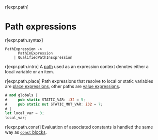 r[expr.path]
# Path expressions

r[expr.path.syntax]
```grammar,expressions
PathExpression ->
      PathInExpression
    | QualifiedPathInExpression
```

r[expr.path.intro]
A [path] used as an expression context denotes either a local variable or an item.

r[expr.path.place]
Path expressions that resolve to local or static variables are [place expressions], other paths are [value expressions].

```rust
# mod globals {
#     pub static STATIC_VAR: i32 = 5;
#     pub static mut STATIC_MUT_VAR: i32 = 7;
# }
let local_var = 3;
local_var;
```

r[expr.path.const]
Evaluation of associated constants is handled the same way as [`const` blocks].

[place expressions]: ../expressions.md#place-expressions-and-value-expressions
[value expressions]: ../expressions.md#place-expressions-and-value-expressions
[path]: ../paths.md
[`static mut`]: ../items/static-items.md#mutable-statics
[`unsafe` block]: block-expr.md#unsafe-blocks
[`const` blocks]: block-expr.md#const-blocks
